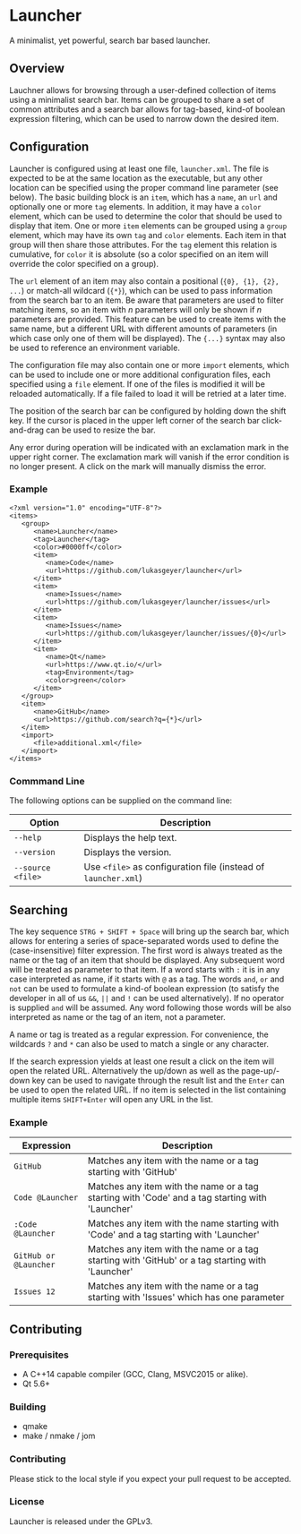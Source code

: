 # Launcher
A minimalist, yet powerful, search bar based launcher.

## Overview
Lauchner allows for browsing through a user-defined collection of items using a minimalist search bar. Items can be grouped to share a set of common attributes and a search bar allows for tag-based, kind-of boolean expression filtering, which can be used to narrow down the desired item.

## Configuration
Launcher is configured using at least one file, `launcher.xml`. The file is expected to be at the same location as the executable, but any other location can be specified using the proper command line parameter (see below). The basic building block is an `item`, which has a `name`, an `url` and optionally one or more `tag` elements. In addition, it may have a `color` element, which can be used to determine the color that should be used to display that item. One or more `item` elements can be grouped using a `group` element, which may have its own `tag` and `color` elements. Each item in that group will then share those attributes. For the `tag` element this relation is cumulative, for `color` it is absolute (so a color specified on an item will override the color specified on a group).

The `url` element of an item may also contain a positional (`{0}, {1}, {2}, ...`) or match-all wildcard (`{*}`), which can be used to pass information from the search bar to an item. Be aware that parameters are used to filter matching items, so an item with _n_ parameters will only be shown if _n_ parameters are provided. This feature can be used to create items with the same name, but a different URL with different amounts of parameters (in which case only one of them will be displayed). The `{...}` syntax may also be used to reference an environment variable.

The configuration file may also contain one or more `import` elements, which can be used to include one or more additional configuration files, each specified using a `file` element. If one of the files is modified it will be reloaded automatically. If a file failed to load it will be retried at a later time.

The position of the search bar can be configured by holding down the shift key. If the cursor is placed in the upper left corner of the search bar click-and-drag can be used to resize the bar.

Any error during operation will be indicated with an exclamation mark in the upper right corner. The exclamation mark will vanish if the error condition is no longer present. A click on the mark will manually dismiss the error.

### Example
```
<?xml version="1.0" encoding="UTF-8"?>
<items>
   <group>
      <name>Launcher</name>
      <tag>Launcher</tag>
      <color>#0000ff</color>
      <item>
         <name>Code</name>
         <url>https://github.com/lukasgeyer/launcher</url>
      </item>
      <item>
         <name>Issues</name>
         <url>https://github.com/lukasgeyer/launcher/issues</url>
      </item>
      <item>
         <name>Issues</name>
         <url>https://github.com/lukasgeyer/launcher/issues/{0}</url>
      </item>
      <item>
         <name>Qt</name>
         <url>https://www.qt.io/</url>
         <tag>Environment</tag>
         <color>green</color>
      </item>
   </group>
   <item>
      <name>GitHub</name>
      <url>https://github.com/search?q={*}</url>
   </item>
   <import>
      <file>additional.xml</file>
   </import>
</items>
```

### Commmand Line
The following options can be supplied on the command line:

| Option            | Description                                                    |
|-------------------|----------------------------------------------------------------|
| `--help`          | Displays the help text.                                        |
| `--version`       | Displays the version.                                          |
| `--source <file>` | Use `<file>` as configuration file (instead of `launcher.xml`) |

## Searching
The key sequence `STRG + SHIFT + Space` will bring up the search bar, which allows for entering a series of space-separated words used to define the (case-insensitive) filter expression. The first word is always treated as the name or the tag of an item that should be displayed. Any subsequent word will be treated as parameter to that item. If a word starts with `:` it is in any case interpreted as name, if it starts with `@` as a tag. The words `and`, `or` and `not` can be used to formulate a kind-of boolean expression (to satisfy the developer in all of us `&&`, `||` and `!` can be used alternatively). If no operator is supplied `and` will be assumed. Any word following those words will be also interpreted as name or the tag of an item, not a parameter.

A name or tag is treated as a regular expression. For convenience, the wildcards `?` and `*` can also be used to match a single or any character.

If the search expression yields at least one result a click on the item will open the related URL. Alternatively the up/down as well as the page-up/-down key can be used to navigate through the result list and the `Enter` can be used to open the related URL. If no item is selected in the list containing multiple items `SHIFT+Enter` will open any URL in the list.

### Example
| Expression            | Description                                                                                      |
|-----------------------|--------------------------------------------------------------------------------------------------|
| `GitHub`              | Matches any item with the name or a tag starting with 'GitHub'                                   |
| `Code @Launcher`      | Matches any item with the name or a tag starting with 'Code' and a tag starting with 'Launcher'  |
| `:Code @Launcher`     | Matches any item with the name starting with 'Code' and a tag starting with 'Launcher'           |
| `GitHub or @Launcher` | Matches any item with the name or a tag starting with 'GitHub' or a tag starting with 'Launcher' |
| `Issues 12`           | Matches any item with the name or a tag starting with 'Issues' which has one parameter           |

## Contributing
### Prerequisites
- A C++14 capable compiler (GCC, Clang, MSVC2015 or alike).
- Qt 5.6+

### Building
- qmake
- make / nmake / jom

### Contributing
Please stick to the local style if you expect your pull request to be accepted.

### License
Launcher is released under the GPLv3.
